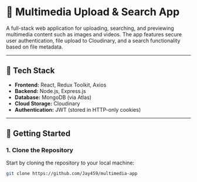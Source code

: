 # 🎥 Multimedia Upload & Search App

A full-stack web application for uploading, searching, and previewing multimedia content such as images and videos. The app features secure user authentication, file upload to Cloudinary, and a search functionality based on file metadata.

---

## 🧰 Tech Stack

- **Frontend:** React, Redux Toolkit, Axios
- **Backend:** Node.js, Express.js
- **Database:** MongoDB (via Atlas)
- **Cloud Storage:** Cloudinary
- **Authentication:** JWT (stored in HTTP-only cookies)

---

## 🚀 Getting Started

### 1. Clone the Repository

Start by cloning the repository to your local machine:

```bash
git clone https://github.com/Jay459/multimedia-app
```
